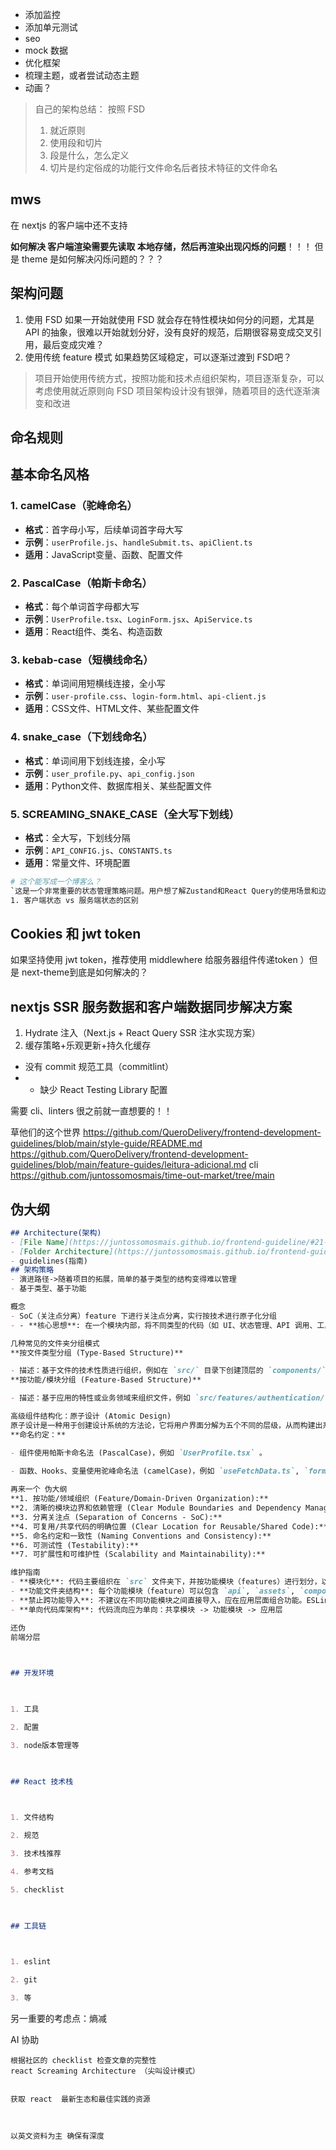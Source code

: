 - 添加监控
- 添加单元测试
- seo
- mock 数据
- 优化框架
- 梳理主题，或者尝试动态主题
- 动画？

> 自己的架构总结：
> 按照 FSD
> 1. 就近原则
> 2. 使用段和切片
> 3. 段是什么，怎么定义
> 4. 切片是约定俗成的功能行文件命名后者技术特征的文件命名

## mws

在 nextjs 的客户端中还不支持

**如何解决 客户端渲染需要先读取 本地存储，然后再渲染出现闪烁的问题**！！！
但是 theme 是如何解决闪烁问题的？？？



## 架构问题
1. 使用 FSD
如果一开始就使用 FSD 就会存在特性模块如何分的问题，尤其是 API 的抽象，很难以开始就划分好，没有良好的规范，后期很容易变成交叉引用，最后变成灾难？
2. 使用传统 feature 模式
如果趋势区域稳定，可以逐渐过渡到 FSD吧？

> 项目开始使用传统方式，按照功能和技术点组织架构，项目逐渐复杂，可以考虑使用就近原则向 FSD
> 项目架构设计没有银弹，随着项目的迭代逐渐演变和改进


## 命名规则

## 基本命名风格

### 1. **camelCase（驼峰命名）**

- **格式**：首字母小写，后续单词首字母大写
- **示例**：`userProfile.js`、`handleSubmit.ts`、`apiClient.ts`
- **适用**：JavaScript变量、函数、配置文件

### 2. **PascalCase（帕斯卡命名）**

- **格式**：每个单词首字母都大写
- **示例**：`UserProfile.tsx`、`LoginForm.jsx`、`ApiService.ts`
- **适用**：React组件、类名、构造函数

### 3. **kebab-case（短横线命名）**

- **格式**：单词间用短横线连接，全小写
- **示例**：`user-profile.css`、`login-form.html`、`api-client.js`
- **适用**：CSS文件、HTML文件、某些配置文件

### 4. **snake_case（下划线命名）**

- **格式**：单词间用下划线连接，全小写
- **示例**：`user_profile.py`、`api_config.json`
- **适用**：Python文件、数据库相关、某些配置文件

### 5. **SCREAMING_SNAKE_CASE（全大写下划线）**

- **格式**：全大写，下划线分隔
- **示例**：`API_CONFIG.js`、`CONSTANTS.ts`
- **适用**：常量文件、环境配置

```bash
# 这个能写成一个博客么？
`这是一个非常重要的状态管理策略问题。用户想了解Zustand和React Query的使用场景和边界，这涉及到：
1. 客户端状态 vs 服务端状态的区别
```

## Cookies 和 jwt token

如果坚持使用 jwt token，推荐使用 middlewhere 给服务器组件传递token
）但是 next-theme到底是如何解决的？


## nextjs SSR 服务数据和客户端数据同步解决方案
1. Hydrate 注入（Next.js + React Query SSR 注水实现方案）
2. 缓存策略+乐观更新+持久化缓存

- 没有 commit 规范工具（commitlint）
- - 缺少 React Testing Library 配置



需要 cli、linters 很之前就一直想要的！！


草他们的这个世界
https://github.com/QueroDelivery/frontend-development-guidelines/blob/main/style-guide/README.md
https://github.com/QueroDelivery/frontend-development-guidelines/blob/main/feature-guides/leitura-adicional.md
cli
https://github.com/juntossomosmais/time-out-market/tree/main


## 伪大纲

```markdown
## Architecture(架构)
- [File Name](https://juntossomosmais.github.io/frontend-guideline/#21-file-name)
- [Folder Architecture](https://juntossomosmais.github.io/frontend-guideline/#22-folder-architecture)
- guidelines(指南)
## 架构策略
- 演进路径->随着项目的拓展，简单的基于类型的结构变得难以管理
- 基于类型、基于功能

概念
- SoC（关注点分离）feature 下进行关注点分离，实行按技术进行原子化分组
- - **核心思想**: 在一个模块内部，将不同类型的代码（如 UI、状态管理、API 调用、工具函数等）分离开。

几种常见的文件夹分组模式
**按文件类型分组 (Type-Based Structure)**

- 描述：基于文件的技术性质进行组织，例如在 `src/` 目录下创建顶层的 `components/`、`hooks/`、`services/`、`pages/` 等文件夹。
**按功能/模块分组 (Feature-Based Structure)**

- 描述：基于应用的特性或业务领域来组织文件，例如 `src/features/authentication/`、`src/features/dashboard/`、`src/features/user-profile/`。每个功能文件夹内部再包含其自身的组件、Hooks、服务等。

高级组件结构化：原子设计 (Atomic Design)
原子设计是一种用于创建设计系统的方法论，它将用户界面分解为五个不同的层级，从而构建出系统化、可扩展的 UI 组件库 。
**命名约定：**

- 组件使用帕斯卡命名法 (PascalCase)，例如 `UserProfile.tsx` 。  
    
- 函数、Hooks、变量使用驼峰命名法 (camelCase)，例如 `useFetchData.ts`, `formatDate.ts` 。

再来一个 伪大纲
**1. 按功能/领域组织 (Feature/Domain-Driven Organization):**
**2. 清晰的模块边界和依赖管理 (Clear Module Boundaries and Dependency Management):**
**3. 分离关注点 (Separation of Concerns - SoC):**
**4. 可复用/共享代码的明确位置 (Clear Location for Reusable/Shared Code):**
**5. 命名约定和一致性 (Naming Conventions and Consistency):**
**6. 可测试性 (Testability):**
**7. 可扩展性和可维护性 (Scalability and Maintainability):**

维护指南
- **模块化**: 代码主要组织在 `src` 文件夹下，并按功能模块（features）进行划分，以实现高内聚和低耦合。
- **功能文件夹结构**: 每个功能模块（feature）可以包含 `api`, `assets`, `components`, `hooks`, `stores`, `types`, `utils` 等子文件夹，按需创建。
- **禁止跨功能导入**: 不建议在不同功能模块之间直接导入，应在应用层面组合功能。ESLint 被用来强制执行此规则以及单向代码库架构（共享 -> 功能 -> 应用）。
- **单向代码库架构**: 代码流向应为单向：共享模块 -> 功能模块 -> 应用层

还伪
前端分层

  

## 开发环境

  

1. 工具

2. 配置

3. node版本管理等

  

## React 技术栈

  

1. 文件结构

2. 规范

3. 技术栈推荐

4. 参考文档

5. checklist

  

## 工具链

  

1. eslint

2. git

3. 等

```


另一重要的考虑点：熵减

AI 协助
```
根据社区的 checklist 检查文章的完整性
react Screaming Architecture （尖叫设计模式）


获取 react  最新生态和最佳实践的资源

  

以英文资料为主 确保有深度
```